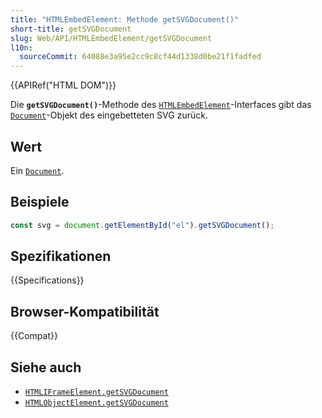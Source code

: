 ```yaml
---
title: "HTMLEmbedElement: Methode getSVGDocument()"
short-title: getSVGDocument
slug: Web/API/HTMLEmbedElement/getSVGDocument
l10n:
  sourceCommit: 64088e3a95e2cc9c8cf44d1338d0be21f1fadfed
---
```


{{APIRef("HTML DOM")}}

Die **`getSVGDocument()`**-Methode des [`HTMLEmbedElement`](/de/docs/Web/API/HTMLEmbedElement)-Interfaces gibt das [`Document`](/de/docs/Web/API/Document)-Objekt des eingebetteten SVG zurück.

## Wert

Ein [`Document`](/de/docs/Web/API/Document).

## Beispiele

```js
const svg = document.getElementById("el").getSVGDocument();
```

## Spezifikationen

{{Specifications}}

## Browser-Kompatibilität

{{Compat}}

## Siehe auch

- [`HTMLIFrameElement.getSVGDocument`](/de/docs/Web/API/HTMLIFrameElement/getSVGDocument)
- [`HTMLObjectElement.getSVGDocument`](/de/docs/Web/API/HTMLObjectElement/getSVGDocument)
